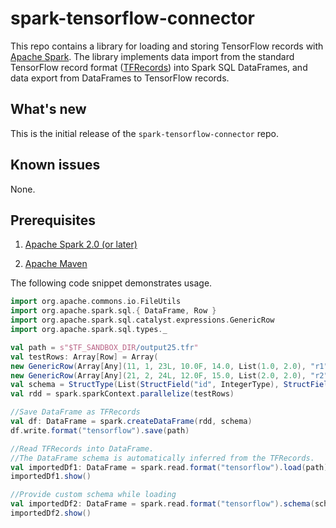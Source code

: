 # spark-tensorflow-connector

This repo contains a library for loading and storing TensorFlow records with [Apache Spark](http://spark.apache.org/). The library implements data import from the standard TensorFlow record format ([TFRecords]( https://www.tensorflow.org/how_tos/reading_data/)) into Spark SQL DataFrames, and data export from DataFrames to TensorFlow records.

## What's new

This is the initial release of the `spark-tensorflow-connector` repo.

## Known issues

None.

## Prerequisites

1. [Apache Spark 2.0 (or later)](http://spark.apache.org/)

2. [Apache Maven](https://maven.apache.org/)

The following code snippet demonstrates usage.

```scala
import org.apache.commons.io.FileUtils
import org.apache.spark.sql.{ DataFrame, Row }
import org.apache.spark.sql.catalyst.expressions.GenericRow
import org.apache.spark.sql.types._

val path = s"$TF_SANDBOX_DIR/output25.tfr"
val testRows: Array[Row] = Array(
new GenericRow(Array[Any](11, 1, 23L, 10.0F, 14.0, List(1.0, 2.0), "r1")),
new GenericRow(Array[Any](21, 2, 24L, 12.0F, 15.0, List(2.0, 2.0), "r2")))
val schema = StructType(List(StructField("id", IntegerType), StructField("IntegerTypelabel", IntegerType), StructField("LongTypelabel", LongType), StructField("FloatTypelabel", FloatType), StructField("DoubleTypelabel", DoubleType), StructField("vectorlabel", ArrayType(DoubleType, true)), StructField("name", StringType)))
val rdd = spark.sparkContext.parallelize(testRows)

//Save DataFrame as TFRecords
val df: DataFrame = spark.createDataFrame(rdd, schema)
df.write.format("tensorflow").save(path)

//Read TFRecords into DataFrame.
//The DataFrame schema is automatically inferred from the TFRecords.
val importedDf1: DataFrame = spark.read.format("tensorflow").load(path)
importedDf1.show()

//Provide custom schema while loading
val importedDf2: DataFrame = spark.read.format("tensorflow").schema(schema).load(path)
importedDf2.show()

```
